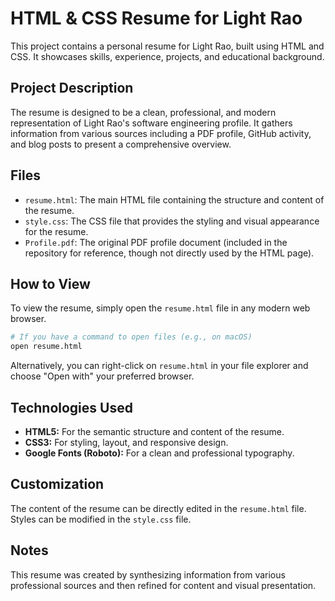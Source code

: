 # HTML & CSS Resume for Light Rao

This project contains a personal resume for Light Rao, built using HTML and CSS. It showcases skills, experience, projects, and educational background.

## Project Description

The resume is designed to be a clean, professional, and modern representation of Light Rao's software engineering profile. It gathers information from various sources including a PDF profile, GitHub activity, and blog posts to present a comprehensive overview.

## Files

*   `resume.html`: The main HTML file containing the structure and content of the resume.
*   `style.css`: The CSS file that provides the styling and visual appearance for the resume.
*   `Profile.pdf`: The original PDF profile document (included in the repository for reference, though not directly used by the HTML page).

## How to View

To view the resume, simply open the `resume.html` file in any modern web browser.

```bash
# If you have a command to open files (e.g., on macOS)
open resume.html
```

Alternatively, you can right-click on `resume.html` in your file explorer and choose "Open with" your preferred browser.

## Technologies Used

*   **HTML5:** For the semantic structure and content of the resume.
*   **CSS3:** For styling, layout, and responsive design.
*   **Google Fonts (Roboto):** For a clean and professional typography.

## Customization

The content of the resume can be directly edited in the `resume.html` file. Styles can be modified in the `style.css` file.

## Notes

This resume was created by synthesizing information from various professional sources and then refined for content and visual presentation.